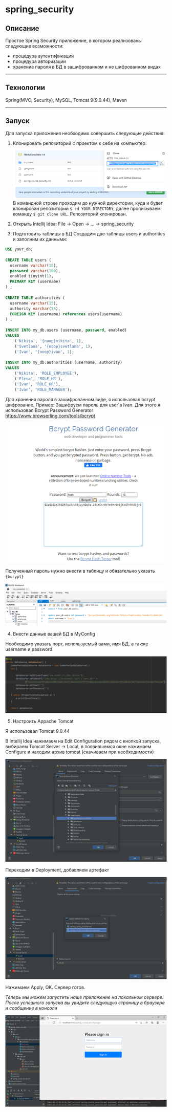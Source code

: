 # spring_security

## Описание
Простое Spring Security приложение, в котором реализованы следующие возможности:
- процедура аутентификации
- процедура авторизации
- хранение пароля в БД в зашифрованном и не шифрованном видах
---
## Технологии
Spring(MVC, Security), MySQL, Tomcat 9(9.0.44), Maven

---
## Запуск
Для запуска приложения необходимо совершить следующие действия:

1. Клонировать репозиторий с проектом к себе на компьютер:
    
    ![ScreenShot](screenshots/url.png "Копируем URL")
    В командной строке проходим до нужной директории, куда и будет клонирован репозиторий 
    `$ cd YOUR_DIRECTORY`, далее прописываем команду `$ git clone URL`. Репозиторий клонирован.

2. Открыть Intellij Idea: File -> Open -> ... -> spring_security


3. Подготовить таблицы в БД
Создадим две таблицы users и authorities и заполним их данными:
```sql
USE your_db;

CREATE TABLE users (
  username varchar(15),
  password varchar(100),
  enabled tinyint(1),
  PRIMARY KEY (username)
) ;

CREATE TABLE authorities (
  username varchar(15),
  authority varchar(25),
  FOREIGN KEY (username) references users(username)
) ;

INSERT INTO my_db.users (username, password, enabled)
VALUES
	('Nikita', '{noop}nikita', 1),
	('Svetlana', '{noop}svetlana', 1),
	('Ivan', '{noop}ivan', 1);
    
INSERT INTO my_db.authorities (username, authority)
VALUES
	('Nikita', 'ROLE_EMPLOYEE'),
	('Elena', 'ROLE_HR'),
    ('Ivan', 'ROLE_HR'),
	('Ivan', 'ROLE_MANAGER');
```
Для хранения пароля в зашифрованном виде, я использовал bcrypt шифрование.
Пример:
Зашифруем пароль для user'a Ivan. Для этого я использовал Bcrypt Password Generator https://www.browserling.com/tools/bcrypt

![](screenshots/bcryptgen.png)

Полученный пароль нужно внести в таблицу и обязательно указать `{bcrypt}`

![](screenshots/bcrypt.png)
 
4. Внести данные вашей БД в MyConfig
  
Необходимо указать порт, используемый вами, имя БД, а также username и password.

![config](screenshots/cfg.png)

5. Настроить Appache Tomcat

Я использовал Tomcat 9.0.44

В Intellij Idea нажимаем на Edit Configuration рядом с кнопкой запуска, выбираем Tomcat Server -> Local, в появившемся окне нажимаем Configure и находим архив tomcat (скачиваем при необходимости)

![](screenshots/tom1.png)

Переходим в Deployment, добавляем артефакт 

![](screenshots/tom2.png)

Нажимаем Apply, OK. Сервер готов.


*Теперь мы можем запустить наше приложение на локальном сервере. 
После успешного запуска вы увидите следующую страницу в браузере и сообщение в консоли*

![](screenshots/final.png)
